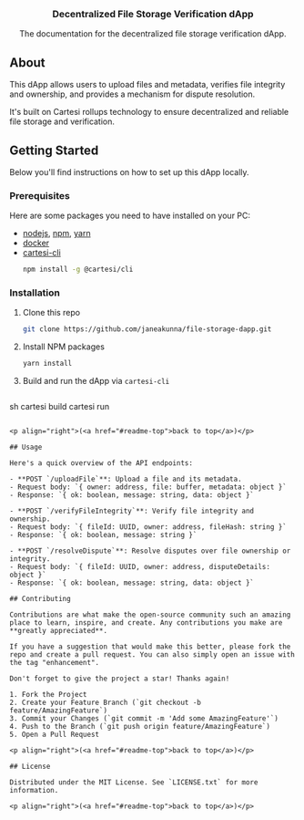 <a id="readme-top"></a>
<!-- PROJECT LOGO -->
<br />
<div align="center">
  <h3 align="center">Decentralized File Storage Verification dApp</h3>

  <p align="center">
    The documentation for the decentralized file storage verification dApp.
  </p>
</div>

## About
<p>
    This dApp allows users to upload files and metadata, verifies file integrity and ownership, and provides a mechanism for dispute resolution.
</p>
<p> 
    It's built on Cartesi rollups technology to ensure decentralized and reliable file storage and verification.
</p>

## Getting Started

Below you'll find instructions on how to set up this dApp locally.

### Prerequisites

Here are some packages you need to have installed on your PC:

* [nodejs](https://nodejs.org/en), [npm](https://docs.npmjs.com/cli/v10/configuring-npm/install), [yarn](https://classic.yarnpkg.com/lang/en/docs/install/#debian-stable) 
* [docker](https://docs.docker.com/get-docker/)
* [cartesi-cli](https://docs.cartesi.io/cartesi-rollups/1.3/development/migration/#install-cartesi-cli)
  ```sh
  npm install -g @cartesi/cli
  ```

### Installation

1. Clone this repo
   ```sh
   git clone https://github.com/janeakunna/file-storage-dapp.git
   ```
2. Install NPM packages
   ```sh
   yarn install
   ```
3. Build and run the dApp via `cartesi-cli`
   ```

sh
   cartesi build
   cartesi run
   ```

<p align="right">(<a href="#readme-top">back to top</a>)</p>

## Usage

Here's a quick overview of the API endpoints:

- **POST `/uploadFile`**: Upload a file and its metadata.
  - Request body: `{ owner: address, file: buffer, metadata: object }`
  - Response: `{ ok: boolean, message: string, data: object }`

- **POST `/verifyFileIntegrity`**: Verify file integrity and ownership.
  - Request body: `{ fileId: UUID, owner: address, fileHash: string }`
  - Response: `{ ok: boolean, message: string }`

- **POST `/resolveDispute`**: Resolve disputes over file ownership or integrity.
  - Request body: `{ fileId: UUID, owner: address, disputeDetails: object }`
  - Response: `{ ok: boolean, message: string, data: object }`

## Contributing

Contributions are what make the open-source community such an amazing place to learn, inspire, and create. Any contributions you make are **greatly appreciated**.

If you have a suggestion that would make this better, please fork the repo and create a pull request. You can also simply open an issue with the tag "enhancement".

Don't forget to give the project a star! Thanks again!

1. Fork the Project
2. Create your Feature Branch (`git checkout -b feature/AmazingFeature`)
3. Commit your Changes (`git commit -m 'Add some AmazingFeature'`)
4. Push to the Branch (`git push origin feature/AmazingFeature`)
5. Open a Pull Request

<p align="right">(<a href="#readme-top">back to top</a>)</p>

## License

Distributed under the MIT License. See `LICENSE.txt` for more information.

<p align="right">(<a href="#readme-top">back to top</a>)</p>